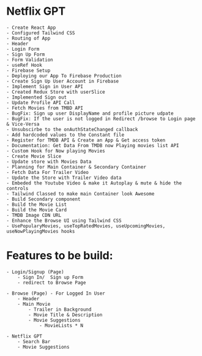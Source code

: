 # Netflix GPT
    - Create React App
    - Configured Tailwind CSS
    - Routing of App
    - Header
    - Login Form
    - Sign Up Form
    - Form Validation
    - useRef Hook
    - Firebase Setup
    - Deploying our App To Firebase Production
    - Create Sign Up User Account in Firebase
    - Implement Sign in User API
    - Created Redux Store with userSlice
    - Implemented Sign out 
    - Update Profile API Call
    - Fetch Movies from TMBD API
    - BugFix: Sign up user DisplayName and profile picture udpate
    - BugFix: If the user is not logged in Redirect /browse to Login page & Vice-Versa
    - Unsubscirbe to the onAuthStateChanged callback 
    - Add hardcoded values to the Constant file
    - Register for TMDB API & Create an App & Get access token
    - Documentation: Get Data From TMDB now Playing movies list API
    - Custom Hook for Now playing Movies
    - Create Movie Slice
    - Update store with Movies Data
    - Planning for Main Container & Secondary Container
    - Fetch Data For Trailer Video
    - Update the Store with Trailer Video data
    - Embeded the Youtube Video & make it Autoplay & mute & hide the controls
    - Tailwind Classed to make main Container look Awesome  
    - Build Secondary component
    - Build the Movie List
    - Build the Movie Card
    - TMDB Image CDN URL
    - Enhance the Browse UI using Tailwind CSS
    - UsePopularyMovies, useTopRatedMovies, useUpcomingMovies, useNowPlayingMovies hooks 
# Features to be build:
    - Login/Signup (Page)
        - Sign In/  Sign up Form
        - redirect to Browse Page

    - Browse (Page) - For Logged In User
        - Header
        - Main Movie
            - Trailer in Background
            - Movie Title & Description
            - Movie Suggestions
                - MovieLists * N             

    - Netflix GPT
        - Search Bar
        - Movie Suggestions
